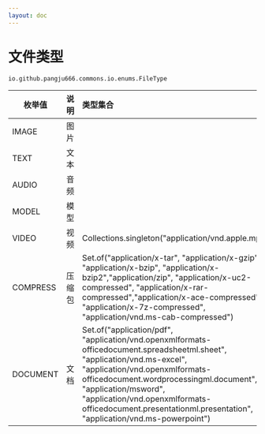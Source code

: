 ```yaml
---
layout: doc
---
```


# 文件类型
`io.github.pangju666.commons.io.enums.FileType`

| 枚举值      | 说明  | 类型集合                                                                                                                                                                                                                                                                                                                                                                                                                                                                                                                                                                                                                         | 类型前缀   |
|----------|:----|:-----------------------------------------------------------------------------------------------------------------------------------------------------------------------------------------------------------------------------------------------------------------------------------------------------------------------------------------------------------------------------------------------------------------------------------------------------------------------------------------------------------------------------------------------------------------------------------------------------------------------------|:-------|
| IMAGE    | 图片  |                                                                                                                                                                                                                                                                                                                                                                                                                                                                                                                                                                                                                              | image/ |
| TEXT     | 文本  |                                                                                                                                                                                                                                                                                                                                                                                                                                                                                                                                                                                                                              | text/  |
| AUDIO    | 音频  |                                                                                                                                                                                                                                                                                                                                                                                                                                                                                                                                                                                                                              | audio/ |
| MODEL    | 模型  |                                                                                                                                                                                                                                                                                                                                                                                                                                                                                                                                                                                                                              | model/ |
| VIDEO    | 视频  | Collections.singleton("application/vnd.apple.mpegurl")                                                                                                                                                                                                                                                                                                                                                                                                                                                                                                                                                                       | video/ |
| COMPRESS | 压缩包 | Set.of("application/x-tar", "application/x-gzip", "application/x-bzip", "application/x-bzip2","application/zip", "application/x-uc2-compressed", "application/x-rar-compressed","application/x-ace-compressed", "application/x-7z-compressed", "application/vnd.ms-cab-compressed")                                                                                                                                                                                                                                                                                                                                          |        |
| DOCUMENT | 文档  | Set.of("application/pdf", "application/vnd.openxmlformats-officedocument.spreadsheetml.sheet", "application/vnd.ms-excel", "application/vnd.openxmlformats-officedocument.wordprocessingml.document", "application/msword", "application/vnd.openxmlformats-officedocument.presentationml.presentation", "application/vnd.ms-powerpoint")                                                                                                                                                                                                                                                                                    |        |
